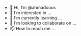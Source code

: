 - 👋 Hi, I’m @ahmadooos
- 👀 I’m interested in ...
- 🌱 I’m currently learning ...
- 💞️ I’m looking to collaborate on ...
- 📫 How to reach me ...

<!---
ahmadooos/ahmadooos is a ✨ special ✨ repository because its `README.md` (this file) appears on your GitHub profile.
You can click the Preview link to take a look at your changes.
--->
